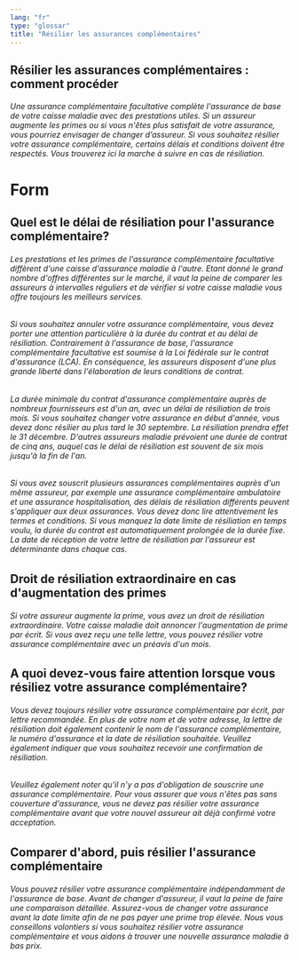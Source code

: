 ```yaml
---
lang: "fr"
type: "glossar"
title: "Résilier les assurances complémentaires"
---
```


## Résilier les assurances complémentaires : comment procéder

###### Une assurance complémentaire facultative complète l'assurance de base de votre caisse maladie avec des prestations utiles. Si un assureur augmente les primes ou si vous n'êtes plus satisfait de votre assurance, vous pourriez envisager de changer d’assureur. Si vous souhaitez résilier votre assurance complémentaire, certains délais et conditions doivent être respectés. Vous trouverez ici la marche à suivre en cas de résiliation.

# Form

## Quel est le délai de résiliation pour l'assurance complémentaire?

###### Les prestations et les primes de l'assurance complémentaire facultative diffèrent d'une caisse d'assurance maladie à l'autre. Etant donné le grand nombre d'offres différentes sur le marché, il vaut la peine de comparer les assureurs à intervalles réguliers et de vérifier si votre caisse maladie vous offre toujours les meilleurs services.

###### Si vous souhaitez annuler votre assurance complémentaire, vous devez porter une attention particulière à la durée du contrat et au délai de résiliation. Contrairement à l'assurance de base, l'assurance complémentaire facultative est soumise à la Loi fédérale sur le contrat d'assurance (LCA). En conséquence, les assureurs disposent d'une plus grande liberté dans l'élaboration de leurs conditions de contrat.

###### La durée minimale du contrat d'assurance complémentaire auprès de nombreux fournisseurs est d'un an, avec un délai de résiliation de trois mois. Si vous souhaitez changer votre assurance en début d'année, vous devez donc résilier au plus tard le 30 septembre. La résiliation prendra effet le 31 décembre. D'autres assureurs maladie prévoient une durée de contrat de cinq ans, auquel cas le délai de résiliation est souvent de six mois jusqu'à la fin de l'an.

###### Si vous avez souscrit plusieurs assurances complémentaires auprès d'un même assureur, par exemple une assurance complémentaire ambulatoire et une assurance hospitalisation, des délais de résiliation différents peuvent s'appliquer aux deux assurances. Vous devez donc lire attentivement les termes et conditions. Si vous manquez la date limite de résiliation en temps voulu, la durée du contrat est automatiquement prolongée de la durée fixe. La date de réception de votre lettre de résiliation par l'assureur est déterminante dans chaque cas.

## Droit de résiliation extraordinaire en cas d'augmentation des primes

###### Si votre assureur augmente la prime, vous avez un droit de résiliation extraordinaire. Votre caisse maladie doit annoncer l'augmentation de prime par écrit. Si vous avez reçu une telle lettre, vous pouvez résilier votre assurance complémentaire avec un préavis d'un mois.

## A quoi devez-vous faire attention lorsque vous résiliez votre assurance complémentaire?

###### Vous devez toujours résilier votre assurance complémentaire par écrit, par lettre recommandée. En plus de votre nom et de votre adresse, la lettre de résiliation doit également contenir le nom de l'assurance complémentaire, le numéro d'assurance et la date de résiliation souhaitée. Veuillez également indiquer que vous souhaitez recevoir une confirmation de résiliation.

###### Veuillez également noter qu'il n'y a pas d'obligation de souscrire une assurance complémentaire. Pour vous assurer que vous n'êtes pas sans couverture d'assurance, vous ne devez pas résilier votre assurance complémentaire avant que votre nouvel assureur ait déjà confirmé votre acceptation.

## Comparer d'abord, puis résilier l'assurance complémentaire

###### Vous pouvez résilier votre assurance complémentaire indépendamment de l'assurance de base. Avant de changer d'assureur, il vaut la peine de faire une comparaison détaillée. Assurez-vous de changer votre assurance avant la date limite afin de ne pas payer une prime trop élevée. Nous vous conseillons volontiers si vous souhaitez résilier votre assurance complémentaire et vous aidons à trouver une nouvelle assurance maladie à bas prix.
